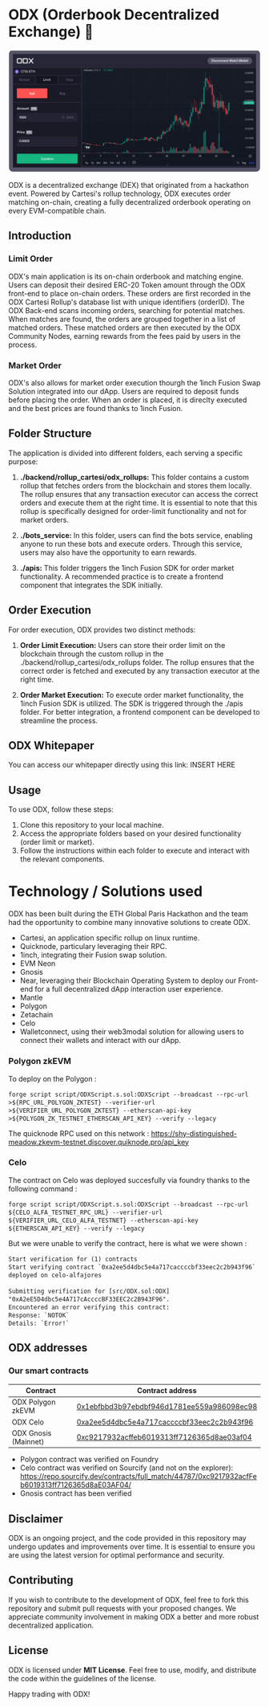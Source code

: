 # ODX (Orderbook Decentralized Exchange) 🧮

![ODX](https://github.com/ETH-Global-Paris-2023/ODX/blob/main/screenshots/odx-screen-001.png)

ODX is a decentralized exchange (DEX) that originated from a hackathon event. Powered by Cartesi's rollup technology, ODX executes order matching on-chain, creating a fully decentralized orderbook operating on every EVM-compatible chain.

## Introduction

### Limit Order

ODX's main application is its on-chain orderbook and matching engine. Users can deposit their desired ERC-20 Token amount through the ODX front-end to place on-chain orders. These orders are first recorded in the ODX Cartesi Rollup's database list with unique identifiers (orderID). The ODX Back-end scans incoming orders, searching for potential matches. When matches are found, the orders are grouped together in a list of matched orders. These matched orders are then executed by the ODX Community Nodes, earning rewards from the fees paid by users in the process.

### Market Order

ODX's also allows for market order execution thourgh the 1inch Fusion Swap Solution integrated into our dApp. Users are required to deposit funds before placing the order. When an order is placed, it is direclty executed and the best prices are found thanks to 1inch Fusion.

## Folder Structure

The application is divided into different folders, each serving a specific purpose:

1. **./backend/rollup_cartesi/odx_rollups:**
This folder contains a custom rollup that fetches orders from the blockchain and stores them locally. The rollup ensures that any transaction executor can access the correct orders and execute them at the right time. It is essential to note that this rollup is specifically designed for order-limit functionality and not for market orders.

2. **./bots_service:**
In this folder, users can find the bots service, enabling anyone to run these bots and execute orders. Through this service, users may also have the opportunity to earn rewards.

3. **./apis:**
This folder triggers the 1inch Fusion SDK for order market functionality. A recommended practice is to create a frontend component that integrates the SDK initially.

## Order Execution

For order execution, ODX provides two distinct methods:

1. **Order Limit Execution:**
Users can store their order limit on the blockchain through the custom rollup in the ./backend/rollup_cartesi/odx_rollups folder. The rollup ensures that the correct order is fetched and executed by any transaction executor at the right time.

2. **Order Market Execution:**
To execute order market functionality, the 1inch Fusion SDK is utilized. The SDK is triggered through the ./apis folder. For better integration, a frontend component can be developed to streamline the process.

## ODX Whitepaper

You can access our whitepaper directly using this link: INSERT HERE

## Usage

To use ODX, follow these steps:

1. Clone this repository to your local machine.
2. Access the appropriate folders based on your desired functionality (order limit or market).
3. Follow the instructions within each folder to execute and interact with the relevant components.

# Technology / Solutions used

ODX has been built during the ETH Global Paris Hackathon and the team had the opportunity to combine many innovative solutions to create ODX.

- Cartesi, an application specific rollup on linux runtime.
- Quicknode, particulary leveraging their RPC.
- 1inch, integrating their Fusion swap solution.
- EVM Neon
- Gnosis
- Near, leveraging their Blockchain Operating System to deploy our Front-end for a full decentralized dApp interaction user experience.
- Mantle
- Polygon
- Zetachain
- Celo
- Walletconnect, using their web3modal solution for allowing users to connect their wallets and interact with our dApp.

### Polygon zkEVM

To deploy on the Polygon :
```
forge script script/ODXScript.s.sol:ODXScript --broadcast --rpc-url
>${RPC_URL_POLYGON_ZKTEST} --verifier-url
>${VERIFIER_URL_POLYGON_ZKTEST} --etherscan-api-key
>${POLYGON_ZK_TESTNET_ETHERSCAN_API_KEY} --verify --legacy
```

The quicknode RPC used on this network : https://shy-distinguished-meadow.zkevm-testnet.discover.quiknode.pro/api_key

### Celo

The contract on Celo was deployed succesfully via foundry thanks to the following command :
```
forge script script/ODXScript.s.sol:ODXScript --broadcast --rpc-url
${CELO_ALFA_TESTNET_RPC_URL} --verifier-url
${VERIFIER_URL_CELO_ALFA_TESTNET} --etherscan-api-key
${ETHERSCAN_API_KEY} --verify --legacy
```

But we were unable to verify the contract, here is what we were shown :
```
Start verification for (1) contracts
Start verifying contract `0xa2ee5d4dbc5e4a717caccccbf33eec2c2b943f96` deployed on celo-alfajores

Submitting verification for [src/ODX.sol:ODX] "0xA2eE5D4dbc5e4A717cAccccBF33EEC2c2B943F96".
Encountered an error verifying this contract:
Response: `NOTOK`
Details: `Error!`
```


## ODX addresses

### Our smart contracts
| Contract  | Contract address |
| --------- | --------------- |
| ODX Polygon zkEVM | [0x1ebfbbd3b97ebdbf946d1781ee559a986098ec98](https://testnet-zkevm.polygonscan.com/address/0xc9217932acfFeb6019313ff7126365d8aE03AF04) |
| ODX Celo | [0xa2ee5d4dbc5e4a717caccccbf33eec2c2b943f96](https://alfajores.celoscan.io/address/0xa2ee5d4dbc5e4a717caccccbf33eec2c2b943f96) |
| ODX Gnosis (Mainnet) | [0xc9217932acffeb6019313ff7126365d8ae03af04](https://gnosisscan.io/address/0xc9217932acffeb6019313ff7126365d8ae03af04) |

- Polygon contract was verified on Foundry
- Celo contract was verified on Sourcify (and not on the explorer): https://repo.sourcify.dev/contracts/full_match/44787/0xc9217932acfFeb6019313ff7126365d8aE03AF04/
- Gnosis contract has been verified

## Disclaimer
ODX is an ongoing project, and the code provided in this repository may undergo updates and improvements over time. It is essential to ensure you are using the latest version for optimal performance and security.

## Contributing
If you wish to contribute to the development of ODX, feel free to fork this repository and submit pull requests with your proposed changes. We appreciate community involvement in making ODX a better and more robust decentralized application.

## License
ODX is licensed under **MIT License**. Feel free to use, modify, and distribute the code within the guidelines of the license.

Happy trading with ODX!
